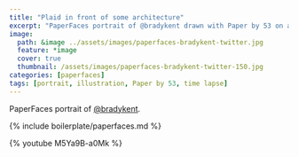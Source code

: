 ```yaml
---
title: "Plaid in front of some architecture"
excerpt: "PaperFaces portrait of @bradykent drawn with Paper by 53 on an iPad."
image: 
  path: &image ../assets/images/paperfaces-bradykent-twitter.jpg 
  feature: *image
  cover: true
  thumbnail: /assets/images/paperfaces-bradykent-twitter-150.jpg
categories: [paperfaces]
tags: [portrait, illustration, Paper by 53, time lapse]
---
```


PaperFaces portrait of [@bradykent](https://twitter.com/bradykent).

{% include boilerplate/paperfaces.md %}

{% youtube M5Ya9B-a0Mk %}
